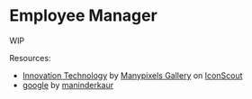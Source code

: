 # Employee Manager

WIP

Resources:

- <a href="https://iconscout.com/illustrations/innovation-technology" class="text-underline font-size-sm" target="_blank">Innovation Technology</a> by <a href="https://iconscout.com/contributors/manypixels-gallery" class="text-underline font-size-sm">Manypixels Gallery</a> on <a href="https://iconscout.com" class="text-underline font-size-sm">IconScout</a>
- <a href="https://iconscout.com/icons/google" class="text-underline font-size-sm" target="_blank">google</a> by <a href="https://iconscout.com/contributors/maninderkaur" class="text-underline font-size-sm" target="_blank">maninderkaur</a>
